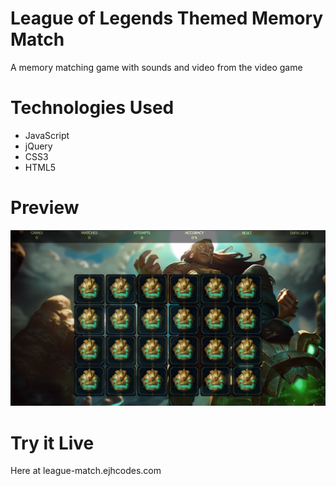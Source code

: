# League of Legends Themed Memory Match

A memory matching game with sounds and video from the video game

# Technologies Used

- JavaScript
- jQuery
- CSS3
- HTML5

# Preview

![alt text](preview.png)

# Try it Live

Here at league-match.ejhcodes.com